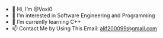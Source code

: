 - 👋 Hi, I’m @Voxi0
- 👀 I’m interested in Software Engineering and Programming
- 🌱 I’m currently learning C++
- 📫 Contact Me by Using This Email: alif200099@gmail.com 

<!---
Voxi0/Voxi0 is a ✨ special ✨ repository because its `README.md` (this file) appears on your GitHub profile.
You can click the Preview link to take a look at your changes.
--->

